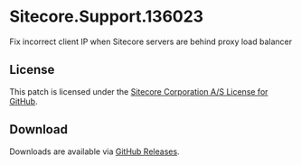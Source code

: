 # Sitecore.Support.136023
Fix incorrect client IP when Sitecore servers are behind proxy load balancer

## License  
This patch is licensed under the [Sitecore Corporation A/S License for GitHub](https://github.com/sitecoresupport/Sitecore.Support.136023/blob/master/LICENSE).  

## Download  
Downloads are available via [GitHub Releases](https://github.com/sitecoresupport/Sitecore.Support.136023/releases).  
